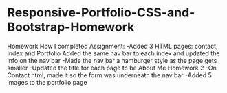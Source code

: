 # Responsive-Portfolio-CSS-and-Bootstrap-Homework
Homework How I completed Assignment:
-Added 3 HTML pages: contact, Index and Portfolio
Added the same nav bar to each index and updated the info on the nav bar
-Made the nav bar a hamburger style as the page gets smaller
-Updated the title for each page to be About Me Homework 2
-On Contact html, made it so the form was underneath the nav bar
-Added 5 images to the portfolio page